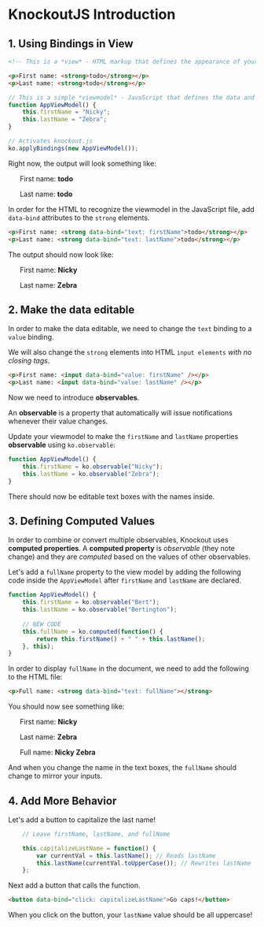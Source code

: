 # KnockoutJS Introduction

## 1. Using Bindings in View

```html
<!-- This is a *view* - HTML markup that defines the appearance of your UI -->

<p>First name: <strong>todo</strong></p>
<p>Last name: <strong>todo</strong></p>
```

```JavaScript
// This is a simple *viewmodel* - JavaScript that defines the data and behavior of your UI
function AppViewModel() {
    this.firstName = "Nicky";
    this.lastName = "Zebra";
}

// Activates knockout.js
ko.applyBindings(new AppViewModel());
```

Right now, the output will look something like:

&nbsp;&nbsp;&nbsp;&nbsp;&nbsp;&nbsp;First name: **todo**

&nbsp;&nbsp;&nbsp;&nbsp;&nbsp;&nbsp;Last name: **todo**


In order for the HTML to recognize the viewmodel in the JavaScript file, add `data-bind` attributes to the `strong` elements.

```html
<p>First name: <strong data-bind="text: firstName">todo</strong></p>
<p>Last name: <strong data-bind="text: lastName">todo</strong></p>
```

The output should now look like:

&nbsp;&nbsp;&nbsp;&nbsp;&nbsp;&nbsp;First name: **Nicky**

&nbsp;&nbsp;&nbsp;&nbsp;&nbsp;&nbsp;Last name: **Zebra**


## 2. Make the data editable

In order to make the data editable, we need to change the `text` binding to a `value` binding.

We will also change the `strong` elements into HTML `input elements` *with no closing tags*.

```html
<p>First name: <input data-bind="value: firstName" /></p>
<p>Last name: <input data-bind="value: lastName" /></p>
```

Now we need to introduce **observables**.

An **observable** is a property that automatically will issue notifications whenever their value changes.

Update your viewmodel to make the `firstName` and `lastName` properties **observable** using `ko.observable`:

```JavaScript
function AppViewModel() {
    this.firstName = ko.observable("Nicky");
    this.lastName = ko.observable("Zebra");
}
```

There should now be editable text boxes with the names inside.


## 3. Defining Computed Values

In order to combine or convert multiple observables, Knockout uses **computed properties**. A **computed property** is *observable* (they note change) and they are *computed* based on the values of other observables.

Let's add a `fullName` property to the view model by adding the following code inside the `AppViewModel` after `firstName` and `lastName` are declared.

```JavaScript
function AppViewModel() {
    this.firstName = ko.observable("Bert");
    this.lastName = ko.observable("Bertington");
    
    // NEW CODE
    this.fullName = ko.computed(function() {
        return this.firstName() + " " + this.lastName();
    }, this);
}
```

In order to display `fullName` in the document, we need to add the following to the HTML file:

```HTML
<p>Full name: <strong data-bind="text: fullName"></strong>
```

You should now see something like:

&nbsp;&nbsp;&nbsp;&nbsp;&nbsp;&nbsp;First name: **Nicky**

&nbsp;&nbsp;&nbsp;&nbsp;&nbsp;&nbsp;Last name: **Zebra**

&nbsp;&nbsp;&nbsp;&nbsp;&nbsp;&nbsp;Full name: **Nicky Zebra**

And when you change the name in the text boxes, the `fullName` should change to mirror your inputs.


## 4. Add More Behavior

Let's add a button to capitalize the last name!

```JavaScript
    // Leave firstName, lastName, and fullName

    this.capitalizeLastName = function() {
        var currentVal = this.lastName(); // Reads lastName
        this.lastName(currentVal.toUpperCase()); // Rewrites lastName
    };
```

Next add a button that calls the function.

```HTML
<button data-bind="click: capitalizeLastName">Go caps!</button>
```

When you click on the button, your `lastName` value should be all uppercase!